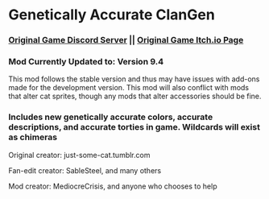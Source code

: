 # Genetically Accurate ClanGen

### [Original Game Discord Server](https://discord.gg/rnFQqyPZ7K) || [Original Game Itch.io Page](https://sablesteel.itch.io/clan-gen-fan-edit)

### Mod Currently Updated to: Version 9.4
This mod follows the stable version and thus may have issues with add-ons made for the development version. This mod will also conflict with mods that alter cat sprites, though any mods that alter accessories should be fine.

### Includes new genetically accurate colors, accurate descriptions, and accurate torties in game. Wildcards will exist as chimeras

Original creator: just-some-cat.tumblr.com

Fan-edit creator: SableSteel, and many others

Mod creator: MediocreCrisis, and anyone who chooses to help
